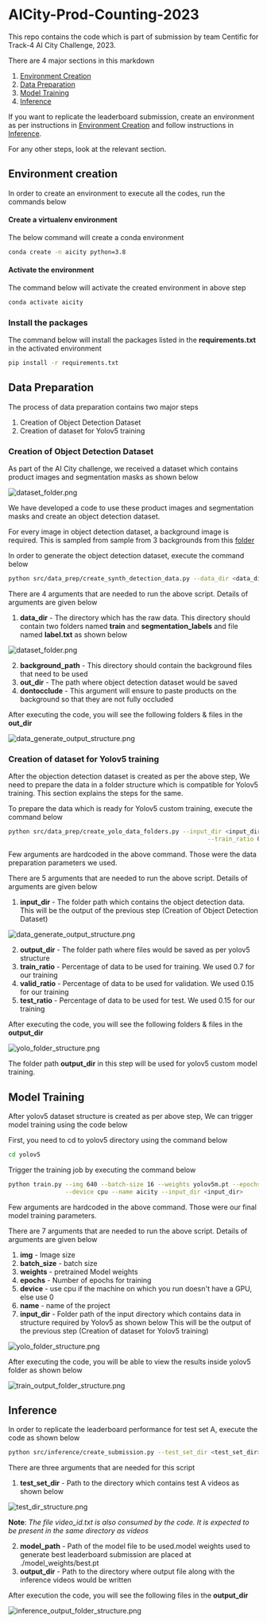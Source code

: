 # AICity-Prod-Counting-2023
This repo contains the code which is part of submission by team Centific for Track-4 AI City Challenge, 2023.

There are 4 major sections in this markdown
1. [Environment Creation](#environment-creation)
2. [Data Preparation](#data-preparation)
3. [Model Training](#model-training)
4. [Inference](#inference)

If you want to replicate the leaderboard submission, create an environment as per instructions 
in [Environment Creation](#environment-creation) and follow instructions in [Inference](#inference).

For any other steps, look at the relevant section.

## Environment creation
In order to create an environment to execute all the codes, run the commands below

#### Create a virtualenv environment
The below command will create a conda environment

```bash
conda create -n aicity python=3.8
```

#### Activate the environment
The command below will activate the created environment in above step
```bash
conda activate aicity
```

### Install the packages
The command below will install the packages listed in the **requirements.txt** in the activated environment

```bash
pip install -r requirements.txt
```

## Data Preparation
The process of data preparation contains two major steps
1. Creation of Object Detection Dataset
2. Creation of dataset for Yolov5 training 


### Creation of Object Detection Dataset
As part of the AI City challenge, we received a dataset which contains product images and 
segmentation masks as shown below

![dataset_folder.png](assets/dataset_folder.png)

We have developed a code to use these product images and segmentation masks and create 
an object detection dataset.

For every image in object detection dataset, a background image is required. This is sampled from
sample from 3 backgrounds from this [folder](./backgrounds)

In order to generate the object detection dataset, execute the command below
```bash
python src/data_prep/create_synth_detection_data.py --data_dir <data_dir> --background_path ./backgrounds --out_dir <out_dir> --dontocclude
```
There are 4 arguments that are needed to run the above script. 
Details of arguments are given below
1. **data_dir** - The directory which has the raw data. This directory should contain two folders named **train** and **segmentation_labels** and file named **label.txt** as shown below

![dataset_folder.png](assets/dataset_folder.png)

2. **background_path** - This directory should contain the background files that need to be used
3. **out_dir** - The path where object detection dataset would be saved
4. **dontocclude** - This argument will ensure to paste products on the background so that they are not fully occluded

After executing the code, you will see the following folders & files  in the **out_dir**

![data_generate_output_structure.png](assets/data_generate_output_structure.png)

### Creation of dataset for Yolov5 training
After the objection detection dataset is created as per the above step, We 
need to prepare the data in a folder structure which is compatible for Yolov5 training.
This section explains the steps for the same.

To prepare the data which is ready for Yolov5 custom training, execute the command below
```bash
python src/data_prep/create_yolo_data_folders.py --input_dir <input_dir> --output_dir <output_dir> \
                                                        --train_ratio 0.7 --valid_ratio 0.15 --test_ratio 0.15
```
Few arguments are hardcoded in the above command. Those were the data preparation parameters we used.

There are 5 arguments that are needed to run the above script. 
Details of arguments are given below
1. **input_dir** - The folder path which contains the object detection data. This will be the 
output of the previous step (Creation of Object Detection Dataset)

![data_generate_output_structure.png](assets/data_generate_output_structure.png)

2. **output_dir** - The folder path where files would be saved as per yolov5 structure
3. **train_ratio** - Percentage of data to be used for training. We used 0.7 for our training
4. **valid_ratio** - Percentage of data to be used for validation. We used 0.15 for our training
5. **test_ratio** - Percentage of data to be used for test. We used 0.15 for our training

After executing the code, you will see the following folders & files in the **output_dir**

![yolo_folder_structure.png](assets/yolo_folder_structure.png)

The folder path **output_dir** in this step will be used for yolov5 custom model training. 

## Model Training
After yolov5 dataset structure is created as per above step, We can trigger model training using the 
code below

First, you need to cd to yolov5 directory using the command below

```bash
cd yolov5
```

Trigger the training job by executing the command below
```bash
python train.py --img 640 --batch-size 16 --weights yolov5m.pt --epochs 70 \
                --device cpu --name aicity --input_dir <input_dir>
```
Few arguments are hardcoded in the above command. Those were our final model training parameters.

There are 7 arguments that are needed to run the above script. 
Details of arguments are given below
1. **img** - Image size
2. **batch_size** - batch size
3. **weights** - pretrained Model weights
4. **epochs** - Number of epochs for training
5. **device** - use cpu if the machine on which you run doesn't have a GPU, else use 0
6. **name** - name of the project
7. **input_dir** - Folder path of the input directory which contains data in structure required 
by Yolov5 as shown below
This will be the output of the previous step (Creation of dataset for Yolov5 training) 

![yolo_folder_structure.png](assets/yolo_folder_structure.png)

After executing the code, you will be able to view the results inside yolov5 folder as shown below

![train_output_folder_structure.png](assets/train_output_folder_structure.png)

## Inference
In order to replicate the leaderboard performance for test set A, execute the code as shown below

```bash
python src/inference/create_submission.py --test_set_dir <test_set_dir> --model_path ./model_weights/best.pt --output_dir <output_dir>
```

There are three arguments that are needed for this script
1. **test_set_dir** - Path to the directory which contains test A videos as shown below

![test_dir_structure.png](assets/test_dir_structure.png)

**Note**: _The file video_id.txt is also consumed by the code. It is expected to be present in the same directory as videos_

2. **model_path** - Path of the model file to be used.model weights used to generate best leaderboard submission are placed at ./model_weights/best.pt
3. **output_dir** - Path to the directory where output file along with the inference videos would be written

After execution the code, you will see the following files in the **output_dir**

![inference_output_folder_structure.png](assets/inference_output_folder_structure.png)

